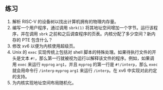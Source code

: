 ## 练习

1.  解析 RISC-V 的设备树以找出计算机拥有的物理内存量。
2.  编写一个用户程序，通过调用 `sbrk(1)` 将其地址空间增加一个字节。运行该程序，并在调用 `sbrk` 之前和之后调查程序的页表。内核分配了多少空间？新内存的 PTE 包含什么？
3.  修改 xv6 以便为内核使用超级页。
4.  Unix 的 `exec` 实现传统上包括对 shell 脚本的特殊处理。如果待执行文件的开头是文本 `#!`，那么第一行就被视为运行以解释该文件的程序。例如，如果调用 `exec` 来运行 `myprog` `arg1`，并且 `myprog` 的第一行是 `#!/interp`，那么 `exec` 就会用命令行 `/interp` `myprog` `arg1` 来运行 `/interp`。在 xv6 中实现对此约定的支持。
5.  为内核实现地址空间布局随机化。